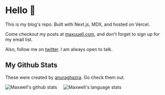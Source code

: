 # Hello 👋

This is my blog's repo. Built with Next.js, MDX, and hosted on Vercel.

Come checkout my posts at [maxuuell.com](https://maxuuell.com/), and don't forget to sign up for my email list.

Also, follow me on [twitter](https://twitter.com/maxuuell). I am always open to talk.

## My Github Stats

These were created by [anuraghazra](https://github.com/anuraghazra/github-readme-stats#customization). Go check them out.

<div style="display: flex;">
<img src="https://github-readme-stats.vercel.app/api?username=maxuuell&show_icons=true&title_color=ff8c00&bg_color=191919&icon_color=ff8c00&text_color=00ccff&cache_seconds=86400" alt="Maxwell's github stats" style="padding-right: 20px"/>
<img src="https://github-readme-stats.vercel.app/api/top-langs/?username=maxuuell&layout=compact&bg_color=191919&title_color=ff8c00&text_color=00ccff" alt="Maxwell's language stats" />
</div>
